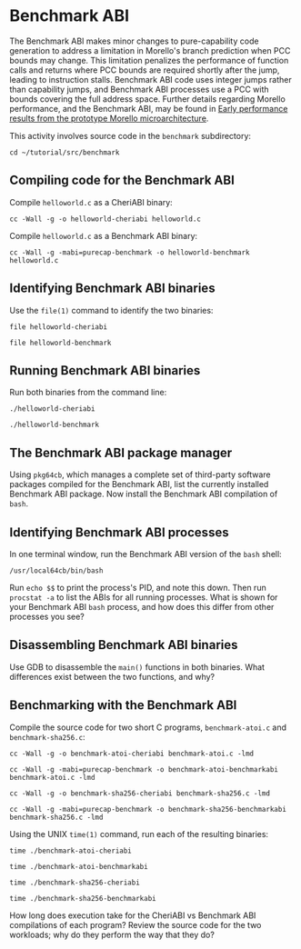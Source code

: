# Benchmark ABI

The Benchmark ABI makes minor changes to pure-capability code generation to
address a limitation in Morello's branch prediction when PCC bounds may
change.
This limitation penalizes the performance of function calls and returns where
PCC bounds are required shortly after the jump, leading to instruction stalls.
Benchmark ABI code uses integer jumps rather than capability jumps, and
Benchmark ABI processes use a PCC with bounds covering the full address space.
Further details regarding Morello performance, and the Benchmark ABI, may be
found in [Early performance results from the prototype Morello
microarchitecture](https://ctsrd-cheri.github.io/morello-early-performance-results/cover/).

This activity involves source code in the `benchmark` subdirectory:

```
cd ~/tutorial/src/benchmark
```

## Compiling code for the Benchmark ABI

Compile `helloworld.c` as a CheriABI binary:

```
cc -Wall -g -o helloworld-cheriabi helloworld.c
```

Compile `helloworld.c` as a Benchmark ABI binary:

```
cc -Wall -g -mabi=purecap-benchmark -o helloworld-benchmark helloworld.c
```

## Identifying Benchmark ABI binaries

Use the `file(1)` command to identify the two binaries:

```
file helloworld-cheriabi
```
```
file helloworld-benchmark
```

## Running Benchmark ABI binaries

Run both binaries from the command line:

```
./helloworld-cheriabi
```
```
./helloworld-benchmark
```

## The Benchmark ABI package manager

Using `pkg64cb`, which manages a complete set of third-party software packages
compiled for the Benchmark ABI, list the currently installed Benchmark ABI
package.
Now install the Benchmark ABI compilation of `bash`.

## Identifying Benchmark ABI processes

In one terminal window, run the Benchmark ABI version of the `bash` shell:

```
/usr/local64cb/bin/bash
```

Run `echo $$` to print the process's PID, and note this down.
Then run `procstat -a` to list the ABIs for all running processes.
What is shown for your Benchmark ABI `bash` process, and how does this differ
from other processes you see?

## Disassembling Benchmark ABI binaries

Use GDB to disassemble the `main()` functions in both binaries.
What differences exist between the two functions, and why?

## Benchmarking with the Benchmark ABI

Compile the source code for two short C programs, `benchmark-atoi.c` and
`benchmark-sha256.c`:

```
cc -Wall -g -o benchmark-atoi-cheriabi benchmark-atoi.c -lmd
```
```
cc -Wall -g -mabi=purecap-benchmark -o benchmark-atoi-benchmarkabi benchmark-atoi.c -lmd
```
```
cc -Wall -g -o benchmark-sha256-cheriabi benchmark-sha256.c -lmd
```
```
cc -Wall -g -mabi=purecap-benchmark -o benchmark-sha256-benchmarkabi benchmark-sha256.c -lmd
```

Using the UNIX `time(1)` command, run each of the resulting binaries:
```
time ./benchmark-atoi-cheriabi
```
```
time ./benchmark-atoi-benchmarkabi
```
```
time ./benchmark-sha256-cheriabi
```
```
time ./benchmark-sha256-benchmarkabi
```

How long does execution take for the CheriABI vs Benchmark ABI compilations of
each program?
Review the source code for the two workloads; why do they perform the way that
they do?
